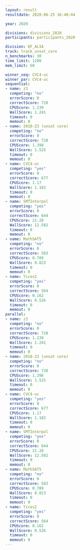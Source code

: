 ```yaml
---
layout: result
resultdate: 2020-06-25 16:48:44

year: 2020

divisions: divisions_2020
participants: participants_2020

division: QF_ALIA
track: track_unsat_core
n_benchmarks: 30
time_limit: 1200
mem_limit: 60

winner_seq: CVC4-uc
winner_par: CVC4-uc
sequential:
- name: z3
  competing: "no"
  errorScore: 0
  correctScore: 720
  CPUScore: 1.239
  WallScore: 1.241
  timeout: 0
  memout: 0
- name: 2018-Z3 (unsat core)
  competing: "no"
  errorScore: 0
  correctScore: 720
  CPUScore: 1.398
  WallScore: 1.525
  timeout: 0
  memout: 0
- name: CVC4-uc
  competing: "yes"
  errorScore: 0
  correctScore: 677
  CPUScore: 1.17
  WallScore: 1.182
  timeout: 0
  memout: 0
- name: SMTInterpol
  competing: "yes"
  errorScore: 0
  correctScore: 644
  CPUScore: 21.28
  WallScore: 12.582
  timeout: 0
  memout: 0
- name: MathSAT5
  competing: "no"
  errorScore: 0
  correctScore: 583
  CPUScore: 0.789
  WallScore: 0.823
  timeout: 0
  memout: 0
- name: Yices2
  competing: "yes"
  errorScore: 0
  correctScore: 564
  CPUScore: 0.162
  WallScore: 0.526
  timeout: 0
  memout: 0
parallel:
- name: z3
  competing: "no"
  errorScore: 0
  correctScore: 720
  CPUScore: 1.239
  WallScore: 1.241
  timeout: 0
  memout: 0
- name: 2018-Z3 (unsat core)
  competing: "no"
  errorScore: 0
  correctScore: 720
  CPUScore: 1.398
  WallScore: 1.525
  timeout: 0
  memout: 0
- name: CVC4-uc
  competing: "yes"
  errorScore: 0
  correctScore: 677
  CPUScore: 1.17
  WallScore: 1.182
  timeout: 0
  memout: 0
- name: SMTInterpol
  competing: "yes"
  errorScore: 0
  correctScore: 644
  CPUScore: 21.28
  WallScore: 12.582
  timeout: 0
  memout: 0
- name: MathSAT5
  competing: "no"
  errorScore: 0
  correctScore: 583
  CPUScore: 0.789
  WallScore: 0.823
  timeout: 0
  memout: 0
- name: Yices2
  competing: "yes"
  errorScore: 0
  correctScore: 564
  CPUScore: 0.162
  WallScore: 0.526
  timeout: 0
  memout: 0
---
```

